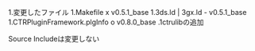 1.変更したファイル
 1.Makefile                     x   v0.5.1_base
 1.3ds.ld | 3gx.ld              -   v0.5.1_base
 1.CTRPluginFramework.plgInfo   o   v0.8.0_base
 .1ctrulibの追加


 Source Includeは変更しない
